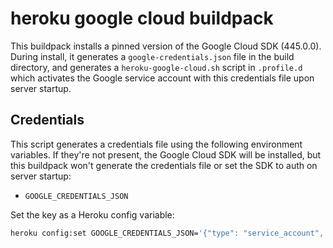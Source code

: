 # heroku google cloud buildpack

This buildpack installs a pinned version of the Google Cloud SDK (445.0.0). During install, it generates a ```google-credentials.json``` file in the build directory, and generates a ```heroku-google-cloud.sh``` script in ```.profile.d``` which activates the Google service account with this credentials file upon server startup.

## Credentials

This script generates a credentials file using the following environment variables. If they're not present, the Google Cloud SDK will be installed, but this buildpack won't generate the credentials file or set the SDK to auth on server startup:

* ```GOOGLE_CREDENTIALS_JSON```

Set the key as a Heroku config variable:

```bash
heroku config:set GOOGLE_CREDENTIALS_JSON='{"type": "service_account", ...}'
```
